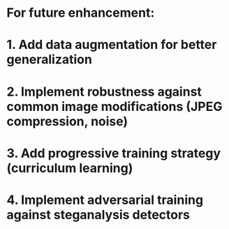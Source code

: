 # For future enhancement:
# 1. Add data augmentation for better generalization
# 2. Implement robustness against common image modifications (JPEG compression, noise)
# 3. Add progressive training strategy (curriculum learning)
# 4. Implement adversarial training against steganalysis detectors
